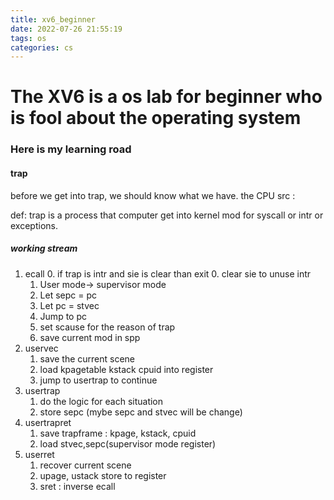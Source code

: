 ```yaml
---
title: xv6_beginner
date: 2022-07-26 21:55:19
tags: os 
categories: cs
---
```

# The XV6 is a os lab for beginner who is fool about the operating system

<!-- more -->


### Here is my learning road 
#### trap
before we get into trap, we should know what we have.
the CPU src :

def: trap is a process that computer get into kernel mod for syscall or intr or exceptions.
##### working stream
1. ecall
    0. if trap is intr and sie is clear than exit
    0. clear sie to unuse intr
    1. User mode-> supervisor mode
    2. Let sepc = pc
    3. Let pc = stvec
    4. Jump to pc
    7. set scause for the reason of trap
    8. save current mod in spp 
2. uservec
    1. save the current scene
    2. load kpagetable kstack cpuid into register 
    3. jump to usertrap to continue
3. usertrap
    1. do the logic for each situation
    2. store sepc (mybe sepc and stvec will be change)
4. usertrapret
    1. save trapframe : kpage, kstack, cpuid
    2. load stvec,sepc(supervisor mode register)
5. userret
    1. recover current scene
    2. upage, ustack store to register
    3. sret : inverse ecall